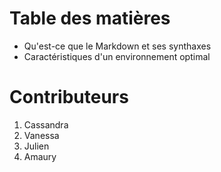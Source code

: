 # Table des matières

* Qu'est-ce que le Markdown et ses synthaxes
* Caractéristiques d'un environnement optimal

# Contributeurs

1. Cassandra
2. Vanessa
3. Julien
4. Amaury

